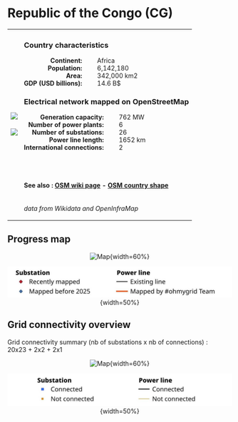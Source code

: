 # Republic of the Congo (CG)

<table width="90%">
<tr>
<td>
<img src="http://commons.wikimedia.org/wiki/Special:FilePath/Flag%20of%20the%20Republic%20of%20the%20Congo.svg" width="250">
<br><br>
<img src="http://commons.wikimedia.org/wiki/Special:FilePath/LocationRepublicoftheCongo.svg" width="250"></td>
<td>
<h3>Country characteristics</h3>
<div style="display: inline-block;text-align:right;margin-right:30px;font-weight: bold;">
Continent:<br>Population:<br>Area:<br>GDP (USD billions):
</div>
<div style="display: inline-block;">
Africa<br>6,142,180<br>342,000 km2<br>14.6 B$
</div>
<h3>Electrical network mapped on OpenStreetMap</h3>
<div style="display: inline-block;text-align:right;margin-right:30px;font-weight: bold;">Generation capacity:<br>
Number of power plants:<br>
Number of substations:<br>
Power line length:<br>
International connections:<br>
</div>
<div style="display: inline-block;">762 MW<br>
6<br>
26<br>
1652 km<br>
2<br>
</div>

<br><br><h4>See also :
<a href="https://wiki.openstreetmap.org/wiki/Power_networks/Republic of the Congo" target="_blank">OSM wiki page</a> -
<a href="https://openstreetmap.org/relation/192794" target="_blank">OSM country shape</a>
</h4>

<br><i>data from Wikidata and OpenInfraMap</i>
</td>
</tr>
</table>


## Progress map

<center>

![Map](https://raw.githubusercontent.com/ben10dynartio/ohmygrid-website-files/refs/heads/main/docs/images/maps_countries/CG/high-voltage-network.jpg){width=60%}

![Map](../images/maps_countries_legend_progress.jpg){width=50%}

</center>



## Grid connectivity overview

Grid connectivity summary (nb of substations x nb of connections) :<br>20x23 + 2x2 + 2x1

<center>

![Map](https://raw.githubusercontent.com/ben10dynartio/ohmygrid-website-files/refs/heads/main/docs/images/maps_countries/CG/grid-connectivity.jpg){width=60%}

![Map](../images/maps_countries_legend_grid.jpg){width=50%}

</center>

